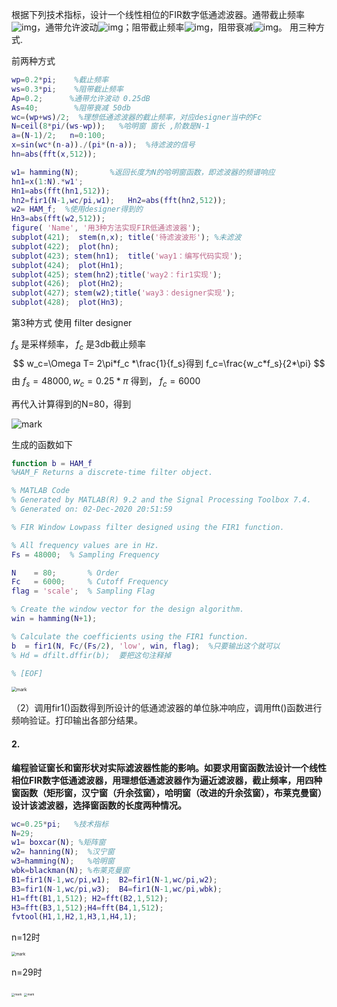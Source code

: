 根据下列技术指标，设计一个线性相位的FIR数字低通滤波器。通带截止频率![img](file:///C:\Users\29066\AppData\Local\Temp\ksohtml13896\wps105.png)，通带允许波动![img](file:///C:\Users\29066\AppData\Local\Temp\ksohtml13896\wps106.png)；阻带截止频率![img](file:///C:\Users\29066\AppData\Local\Temp\ksohtml13896\wps107.png)，阻带衰减![img](file:///C:\Users\29066\AppData\Local\Temp\ksohtml13896\wps108.png)。 用三种方式.

前两种方式

```matlab
wp=0.2*pi;    %截止频率
ws=0.3*pi;    %阻带截止频率
Ap=0.2;      %通带允许波动 0.25dB
As=40;        %阻带衰减 50db     
wc=(wp+ws)/2;  %理想低通滤波器的截止频率，对应designer当中的Fc                 	
N=ceil(8*pi/(ws-wp));   %哈明窗 窗长 ,阶数是N-1
a=(N-1)/2;   n=0:100;    
x=sin(wc*(n-a))./(pi*(n-a));  %待滤波的信号   
hn=abs(fft(x,512));

w1= hamming(N);       %返回长度为N的哈明窗函数，即滤波器的频谱响应
hn1=x(1:N).*w1';     
Hn1=abs(fft(hn1,512)); 
hn2=fir1(N-1,wc/pi,w1);   Hn2=abs(fft(hn2,512)); 
w2= HAM_f;  %使用designer得到的 
Hn3=abs(fft(w2,512)); 
figure( 'Name', '用3种方法实现FIR低通滤波器');  
subplot(421);  stem(n,x); title('待滤波波形'); %未滤波
subplot(422);  plot(hn);
subplot(423); stem(hn1);  title('way1：编写代码实现');
subplot(424);  plot(Hn1); 
subplot(425); stem(hn2);title('way2：fir1实现');
subplot(426);  plot(Hn2);  
subplot(427); stem(w2);title('way3：designer实现');
subplot(428);  plot(Hn3);  
```

第3种方式 使用 filter designer

$f_s$ 是采样频率， $f_c$ 是3db截止频率
$$
w_c=\Omega T= 2\pi*f_c *\frac{1}{f_s}得到 f_c=\frac{w_c*f_s}{2*\pi}
$$
 由 $f_s=48000,w_c=0.25*\pi$ 得到， $f_c=6000$

再代入计算得到的N=80，得到

![mark](http://mally.oss-cn-qingdao.aliyuncs.com/PicGo上传的图片/20201202/211344651.png)



生成的函数如下

```matlab
function b = HAM_f
%HAM_F Returns a discrete-time filter object.

% MATLAB Code
% Generated by MATLAB(R) 9.2 and the Signal Processing Toolbox 7.4.
% Generated on: 02-Dec-2020 20:51:59

% FIR Window Lowpass filter designed using the FIR1 function.

% All frequency values are in Hz.
Fs = 48000;  % Sampling Frequency

N    = 80;       % Order
Fc   = 6000;     % Cutoff Frequency
flag = 'scale';  % Sampling Flag

% Create the window vector for the design algorithm.
win = hamming(N+1);

% Calculate the coefficients using the FIR1 function.
b  = fir1(N, Fc/(Fs/2), 'low', win, flag);  %只要输出这个就可以
% Hd = dfilt.dffir(b);  要把这句注释掉

% [EOF]

```



<img src="http://mally.oss-cn-qingdao.aliyuncs.com/PicGo上传的图片/20201208/220135551.png" alt="mark" style="zoom:50%;" />



（2）调用fir1()函数得到所设计的低通滤波器的单位脉冲响应，调用fft()函数进行频响验证。打印输出各部分结果。

#### 2.

**编程验证窗长和窗形状对实际滤波器性能的影响。如要求用窗函数法设计一个线性相位FIR数字低通滤波器，用理想低通滤波器作为逼近滤波器，截止频率，用四种窗函数（矩形窗，汉宁窗（升余弦窗），哈明窗（改进的升余弦窗），布莱克曼窗）设计该滤波器，选择窗函数的长度两种情况。**

```matlab
wc=0.25*pi;   %技术指标
N=29;  
w1= boxcar(N); %矩阵窗
w2= hanning(N);  %汉宁窗
w3=hamming(N);   %哈明窗
wbk=blackman(N); %布莱克曼窗
B1=fir1(N-1,wc/pi,w1);  B2=fir1(N-1,wc/pi,w2);  
B3=fir1(N-1,wc/pi,w3);  B4=fir1(N-1,wc/pi,wbk);
H1=fft(B1,1,512); H2=fft(B2,1,512);
H3=fft(B3,1,512);H4=fft(B4,1,512);
fvtool(H1,1,H2,1,H3,1,H4,1);
```

n=12时

<img src="http://mally.oss-cn-qingdao.aliyuncs.com/PicGo上传的图片/20201208/223348432.png" alt="mark" style="zoom:45%;" />

n=29时

<img src="http://mally.oss-cn-qingdao.aliyuncs.com/PicGo上传的图片/20201208/223442592.png" alt="mark" style="zoom: 33%;" />

<img src="http://mally.oss-cn-qingdao.aliyuncs.com/PicGo上传的图片/20201208/223526657.png" alt="mark" style="zoom: 33%;" />

















